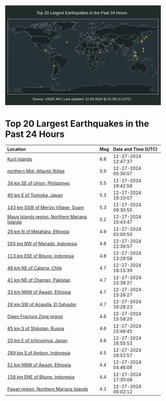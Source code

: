 ![Map](./map.png)

# Top 20 Largest Earthquakes in the Past 24 Hours

| Location | Mag | Date and Time (UTC) |
|:---|:---|:---|
| [Kuril Islands](https://earthquake.usgs.gov/earthquakes/eventpage/us6000pfw7) | 6.8 | 12-27-2024 12:47:37 |
| [northern Mid-Atlantic Ridge](https://earthquake.usgs.gov/earthquakes/eventpage/us6000pfuq) | 5.9 | 12-27-2024 05:30:07 |
| [34 km SE of Union, Philippines](https://earthquake.usgs.gov/earthquakes/eventpage/us6000pfz1) | 5.5 | 12-27-2024 18:42:58 |
| [40 km E of Tomioka, Japan](https://earthquake.usgs.gov/earthquakes/eventpage/us6000pfz8) | 5.3 | 12-27-2024 19:10:07 |
| [143 km SSW of Merizo Village, Guam](https://earthquake.usgs.gov/earthquakes/eventpage/us6000pfvi) | 5.3 | 12-27-2024 09:30:55 |
| [Maug Islands region, Northern Mariana Islands](https://earthquake.usgs.gov/earthquakes/eventpage/us6000pfvu) | 5.2 | 12-27-2024 10:43:47 |
| [29 km N of Metahāra, Ethiopia](https://earthquake.usgs.gov/earthquakes/eventpage/us6000pfu2) | 4.9 | 12-27-2024 02:00:50 |
| [265 km NW of Manado, Indonesia](https://earthquake.usgs.gov/earthquakes/eventpage/us6000pg12) | 4.8 | 12-27-2024 22:39:57 |
| [113 km ESE of Bitung, Indonesia](https://earthquake.usgs.gov/earthquakes/eventpage/us6000pfwt) | 4.8 | 12-27-2024 13:29:58 |
| [48 km NE of Calama, Chile](https://earthquake.usgs.gov/earthquakes/eventpage/us6000pfyg) | 4.7 | 12-27-2024 18:15:39 |
| [41 km NE of Chaman, Pakistan](https://earthquake.usgs.gov/earthquakes/eventpage/us6000pg13) | 4.7 | 12-27-2024 22:39:27 |
| [33 km NNW of Āwash, Ethiopia](https://earthquake.usgs.gov/earthquakes/eventpage/us6000pfxq) | 4.7 | 12-27-2024 15:26:27 |
| [26 km SW of Acajutla, El Salvador](https://earthquake.usgs.gov/earthquakes/eventpage/us6000pfy2) | 4.7 | 12-27-2024 16:28:23 |
| [Owen Fracture Zone region](https://earthquake.usgs.gov/earthquakes/eventpage/us6000pfxx) | 4.6 | 12-27-2024 15:58:20 |
| [85 km S of Shikotan, Russia](https://earthquake.usgs.gov/earthquakes/eventpage/us6000pfxu) | 4.6 | 12-27-2024 15:46:45 |
| [20 km E of Ichinomiya, Japan](https://earthquake.usgs.gov/earthquakes/eventpage/us6000pfy9) | 4.6 | 12-27-2024 16:55:53 |
| [289 km S of Ambon, Indonesia](https://earthquake.usgs.gov/earthquakes/eventpage/us6000pfz2) | 4.5 | 12-27-2024 18:52:57 |
| [51 km NNW of Āwash, Ethiopia](https://earthquake.usgs.gov/earthquakes/eventpage/us6000pfui) | 4.4 | 12-27-2024 04:46:06 |
| [156 km ENE of Bitung, Indonesia](https://earthquake.usgs.gov/earthquakes/eventpage/us6000pfyc) | 4.4 | 12-27-2024 17:30:08 |
| [Pagan region, Northern Mariana Islands](https://earthquake.usgs.gov/earthquakes/eventpage/us6000pfuu) | 4.3 | 12-27-2024 06:02:12 |
